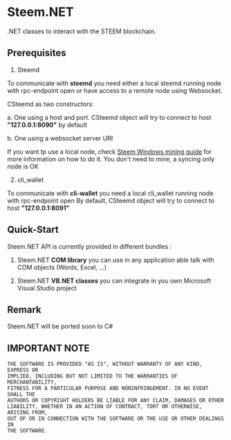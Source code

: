 # Steem.NET

.NET classes to interact with the STEEM blockchain.

## Prerequisites

1. Steemd 

To communicate with **steemd** you need either a local steemd running node with  rpc-endpoint open or have access to a remote node using Websocket.

CSteemd as two constructors:

a. One  using a host and port. CSteemd object will try to connect to host **"127.0.0.1:8090"** by default

b. One using a websocket server URI

If you want tp use a local node, check [Steem Windows mining guide](https://steemit.com/steem/@bitcube/steem-mining-in-microsoft-windows-a-miner-s-guide-part-2) for more information on how to do it.
You don't need to mine, a  syncing only node is OK

2. cli_wallet
 
To communicate with **cli-wallet** you need a local cli_wallet running node with  rpc-endpoint open
By default, CSteemd object will try to connect to host **"127.0.0.1:8091"**

## Quick-Start

Steem.NET API is currently provided in different bundles :

1. Steem.NET **COM library** you can use in any application able talk with COM objects (Words, Excel, ...)

2. Steem.NET **VB.NET classes** you can integrate in you own Microsoft Visual Studio project

## Remark
Steem.NET will be ported soon to C#

## IMPORTANT NOTE

    THE SOFTWARE IS PROVIDED "AS IS", WITHOUT WARRANTY OF ANY KIND, EXPRESS OR
    IMPLIED, INCLUDING BUT NOT LIMITED TO THE WARRANTIES OF MERCHANTABILITY,
    FITNESS FOR A PARTICULAR PURPOSE AND NONINFRINGEMENT. IN NO EVENT SHALL THE
    AUTHORS OR COPYRIGHT HOLDERS BE LIABLE FOR ANY CLAIM, DAMAGES OR OTHER
    LIABILITY, WHETHER IN AN ACTION OF CONTRACT, TORT OR OTHERWISE, ARISING FROM,
    OUT OF OR IN CONNECTION WITH THE SOFTWARE OR THE USE OR OTHER DEALINGS IN
    THE SOFTWARE.
